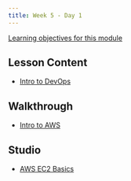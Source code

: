 ```yaml
---
title: Week 5 - Day 1
---
```


[Learning objectives for this module](../../objectives/#day-1)

## Lesson Content

- [Intro to DevOps](https://education.launchcode.org/gis-devops-slides/week5/intro-to-devops.html)

## Walkthrough

- [Intro to AWS](../../walkthroughs/AWS-intro)

## Studio

- [AWS EC2 Basics](../../studios/AWS-EC2-basics)
